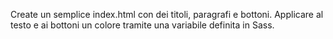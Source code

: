 Create un semplice index.html con dei titoli, paragrafi e bottoni.
Applicare al testo e ai bottoni un colore tramite una variabile definita in Sass.

